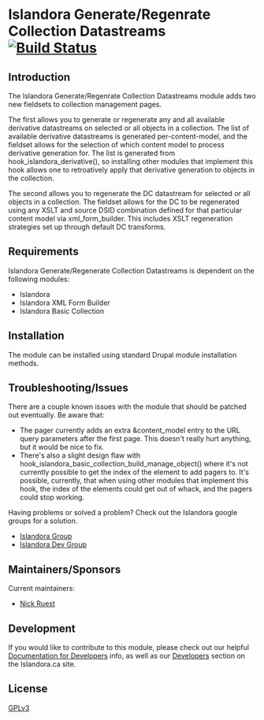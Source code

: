 # Islandora Generate/Regenrate Collection Datastreams [![Build Status](https://travis-ci.org/qadan/islandora_generate_collection_datastreams.png?branch=7.x)](https://travis-ci.org/qadan/islandora_generate_collection_datastreams)

## Introduction

The Islandora Generate/Regenrate Collection Datastreams module adds two new fieldsets to collection management pages.

The first allows you to generate or regenerate any and all available derivative datastreams on selected or all objects in a collection. The list of available derivative datastreams is generated per-content-model, and the fieldset allows for the selection of which content model to process derivative generation for. The list is generated from hook_islandora_derivative(), so installing other modules that implement this hook allows one to retroatively apply that derivative generation to objects in the collection.

The second allows you to regenerate the DC datastream for selected or all objects in a collection. The fieldset allows for the DC to be regenerated using any XSLT and source DSID combination defined for that particular content model via xml_form_builder. This includes XSLT regeneration strategies set up through default DC transforms.

## Requirements

Islandora Generate/Regenerate Collection Datastreams is dependent on the following modules:

- Islandora
- Islandora XML Form Builder
- Islandora Basic Collection

## Installation

The module can be installed using standard Drupal module installation methods.

## Troubleshooting/Issues

There are a couple known issues with the module that should be patched out eventually. Be aware that:

- The pager currently adds an extra &content_model entry to the URL query parameters after the first page. This doesn't really hurt anything, but it would be nice to fix.
- There's also a slight design flaw with hook_islandora_basic_collection_build_manage_object() where it's not currently possible to get the index of the element to add pagers to. It's possible, currently, that when using other modules that implement this hook, the index of the elements could get out of whack, and the pagers could stop working.

Having problems or solved a problem? Check out the Islandora google groups for a solution.

* [Islandora Group](https://groups.google.com/forum/?hl=en&fromgroups#!forum/islandora)
* [Islandora Dev Group](https://groups.google.com/forum/?hl=en&fromgroups#!forum/islandora-dev)

## Maintainers/Sponsors

Current maintainers:

* [Nick Ruest](https://github.com/ruebot)

## Development

If you would like to contribute to this module, please check out our helpful [Documentation for Developers](https://github.com/Islandora/islandora/wiki#wiki-documentation-for-developers) info, as well as our [Developers](http://islandora.ca/developers) section on the Islandora.ca site.

## License

[GPLv3](http://www.gnu.org/licenses/gpl-3.0.txt)